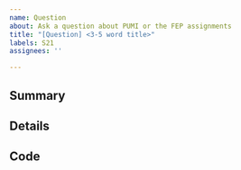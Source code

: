 ```yaml
---
name: Question
about: Ask a question about PUMI or the FEP assignments
title: "[Question] <3-5 word title>"
labels: S21
assignees: ''

---
```


<!-- Before creating a new issue please search for answers/info in the:
PUMI user guide: https://www.scorec.rpi.edu/pumi/PUMI.pdf
PUMI intro: https://scorec.rpi.edu/pumi/pumi_intro.pdf
PUMI repo issues: https://github.com/SCOREC/core/issues -->

## Summary

## Details

## Code 

<!-- Provide any code that is related to your question (link or paste).  -->
